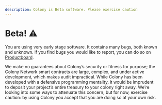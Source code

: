 ```yaml
---
description: Colony is Beta software. Please exercise caution
---
```


# Beta! ⚠️

You are using very early stage software. It contains many bugs, both known and unknown. If you find bugs you would like to report, you can do so on [Productboard](https://portal.productboard.com/colony/1-colony-portal/tabs/4-bugs).&#x20;

We make no guarantees about Colony’s security or fitness for purpose; the Colony Network smart contracts are large, complex, and under active development, which makes audit impractical. While Colony has been developed with a defensive programming mentality, it would be imprudent to deposit your project’s entire treasury to your colony right away. We’re looking into some ways to attenuate this concern, but for now, exercise caution: by using Colony you accept that you are doing so at your own risk.
